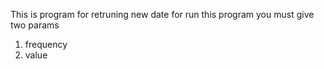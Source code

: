 This is program for retruning new date
for run this program you must give two params 
1) frequency
2) value
